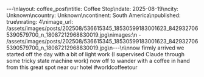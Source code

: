 ---\nlayout: coffee_post\ntitle: Coffee Stop\ndate: 2025-08-19\ncity: Unknown\ncountry: Unknown\ncontinent: South America\npublished: true\nrating: 4\nimage_url: /assets/images/posts/202508/536615345_18530599183001623_8429327065390579700_n_18087212968830019.jpg\nimages:\n  - /assets/images/posts/202508/536615345_18530599183001623_8429327065390579700_n_18087212968830019.jpg\n---\n\nnow firmly arrived we started off the day with a bit of light work (I supervised Claude through some tricky state machine work) now off to wander with a coffee in hand from this great spot near our hotel #worldcoffeetour